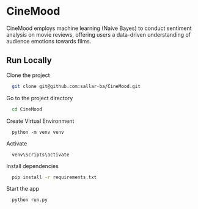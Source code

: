 # CineMood
CineMood employs machine learning (Naive Bayes) to conduct sentiment analysis on movie reviews, offering users a data-driven understanding of audience emotions towards films.

## Run Locally

Clone the project

```bash
  git clone git@github.com:sallar-ba/CineMood.git
```

Go to the project directory

```bash
  cd CineMood
```

Create Virtual Environment

```
  python -m venv venv
```
Activate
```
  venv\Scripts\activate
```

Install dependencies

```bash
  pip install -r requirements.txt
```

Start the app
```bash
  python run.py
```
